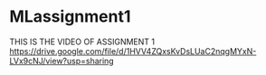 # MLassignment1
THIS IS THE VIDEO OF ASSIGNMENT 1
https://drive.google.com/file/d/1HVV4ZQxsKvDsLUaC2nqgMYxN-LVx9cNJ/view?usp=sharing
